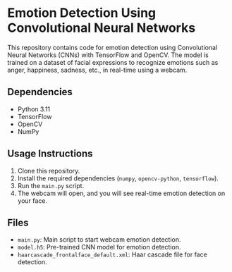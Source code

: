 # Emotion Detection Using Convolutional Neural Networks

This repository contains code for emotion detection using Convolutional Neural Networks (CNNs) with TensorFlow and OpenCV. The model is trained on a dataset of facial expressions to recognize emotions such as anger, happiness, sadness, etc., in real-time using a webcam.

## Dependencies

- Python 3.11
- TensorFlow
- OpenCV
- NumPy

## Usage Instructions

1. Clone this repository.
2. Install the required dependencies (`numpy`, `opencv-python`, `tensorflow`).
3. Run the `main.py` script.
4. The webcam will open, and you will see real-time emotion detection on your face.

## Files

- `main.py`: Main script to start webcam emotion detection.
- `model.h5`: Pre-trained CNN model for emotion detection.
- `haarcascade_frontalface_default.xml`: Haar cascade file for face detection.


